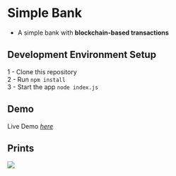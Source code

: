 # Simple Bank

* A simple bank with **blockchain-based transactions**


## Development Environment Setup

1 - Clone this repository<br />
2 - Run `npm install`<br />
3 - Start the app `node index.js`<br />

## Demo
Live Demo *[here](https://simple-bank.us-east.mybluemix.net/login)*

## Prints

<img src="https://raw.githubusercontent.com/tresende/simple-bank/master/docs/ezgif-5-e4b447419795.gif" />
